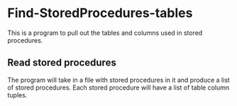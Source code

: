 # Find-StoredProcedures-tables
This is a program to pull out the tables and columns used in stored procedures.

## Read stored procedures
The program will take in a file with stored procedures in it and produce a list of stored procedures. Each stored procedure will have a list of table column tuples.
